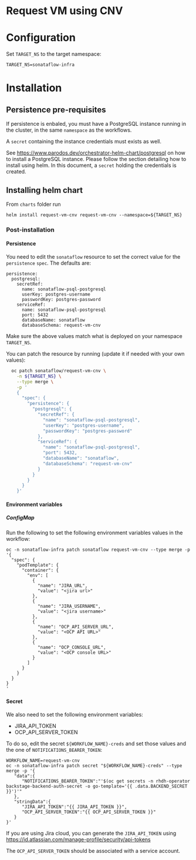 Request VM using CNV
===========

# Configuration
Set `TARGET_NS` to the target namespace:
```console
TARGET_NS=sonataflow-infra
```

# Installation
## Persistence pre-requisites
If persistence is enbaled, you must have a PostgreSQL instance running in the cluster, in the same `namespace` as the workflows.

A `secret` containing the instance credentials must exists as well. 

See https://www.parodos.dev/orchestrator-helm-chart/postgresql on how to install a PostgreSQL instance. Please follow the section detailing how to install using helm. In this document, a `secret` holding the credentials is created.


## Installing helm chart 
From `charts` folder run 
```console
helm install request-vm-cnv request-vm-cnv --namespace=${TARGET_NS}
```

### Post-installation
#### Persistence
You need to edit the `sonataflow` resource to set the correct value for the `persistence` `spec`.
The defaults are:
```
persistence:
  postgresql:
    secretRef:
      name: sonataflow-psql-postgresql
      userKey: postgres-username
      passwordKey: postgres-password
    serviceRef:
      name: sonataflow-psql-postgresql
      port: 5432
      databaseName: sonataflow
      databaseSchema: request-vm-cnv
```

Make sure the above values match what is deployed on your namespace `TARGET_NS`.

You can patch the resource by running (update it if needed with your own values):
```bash
  oc patch sonataflow/request-vm-cnv \
    -n ${TARGET_NS} \
    --type merge \
    -p '
    {
      "spec": {
        "persistence": {
          "postgresql": {
            "secretRef": {
              "name": "sonataflow-psql-postgresql",
              "userKey": "postgres-username",
              "passwordKey": "postgres-password"
            },
            "serviceRef": {
              "name": "sonataflow-psql-postgresql",
              "port": 5432,
              "databaseName": "sonataflow",
              "databaseSchema": "request-vm-cnv"
            }
          }
        }
      }
    }'
```

#### Environment variables

##### ConfigMap
Run the following to set the following environment variables values in the workflow:
```console
oc -n sonataflow-infra patch sonataflow request-vm-cnv --type merge -p '{
  "spec": {
    "podTemplate": {
      "container": {
        "env": [
          {
            "name": "JIRA_URL",
            "value": "<jira url>"
          },
          {
            "name": "JIRA_USERNAME",
            "value": "<jira username>"
          },
          {
            "name": "OCP_API_SERVER_URL",
            "value": "<OCP API URL>"
          },
          {
            "name": "OCP_CONSOLE_URL",
            "value": "<OCP console URL>"
          }
        ]
      }
    }
  }
}
'
```

#### Secret

We also need to set the following environment variables:
* JIRA_API_TOKEN
* OCP_API_SERVER_TOKEN

To do so, edit the secret `${WORKFLOW_NAME}-creds` and set those values and the one of `NOTIFICATIONS_BEARER_TOKEN`:
```
WORKFLOW_NAME=request-vm-cnv
oc -n sonataflow-infra patch secret "${WORKFLOW_NAME}-creds" --type merge -p '{
   "data":{
      "NOTIFICATIONS_BEARER_TOKEN":"'$(oc get secrets -n rhdh-operator backstage-backend-auth-secret -o go-template='{{ .data.BACKEND_SECRET  }}')'"
   },
   "stringData":{
      "JIRA_API_TOKEN":"{{ JIRA_API_TOKEN }}",
      "OCP_API_SERVER_TOKEN":"{{ OCP_API_SERVER_TOKEN }}"
   }
}'
```
If you are using Jira cloud, you can generate the `JIRA_API_TOKEN` using https://id.atlassian.com/manage-profile/security/api-tokens 

The `OCP_API_SERVER_TOKEN` should be associated with a service account.

